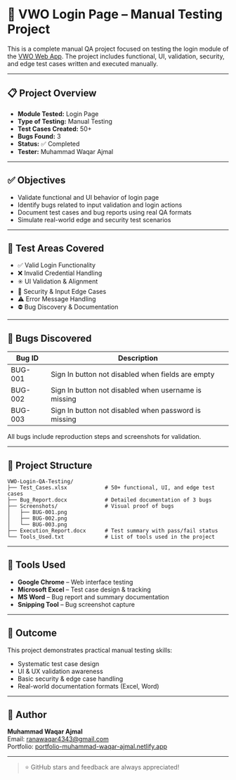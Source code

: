 
# 🔐 VWO Login Page – Manual Testing Project

This is a complete manual QA project focused on testing the login module of the [VWO Web App](https://app.vwo.com/#/login). The project includes functional, UI, validation, security, and edge test cases written and executed manually.

---

## 📋 Project Overview

- **Module Tested:** Login Page
- **Type of Testing:** Manual Testing
- **Test Cases Created:** 50+
- **Bugs Found:** 3
- **Status:** ✅ Completed
- **Tester:** Muhammad Waqar Ajmal

---

## ✅ Objectives

- Validate functional and UI behavior of login page
- Identify bugs related to input validation and login actions
- Document test cases and bug reports using real QA formats
- Simulate real-world edge and security test scenarios

---

## 🧪 Test Areas Covered

- ✅ Valid Login Functionality  
- ❌ Invalid Credential Handling  
- ✳️ UI Validation & Alignment  
- 🔐 Security & Input Edge Cases  
- ⚠️ Error Message Handling  
- ⛔ Bug Discovery & Documentation

---

## 🐞 Bugs Discovered

| Bug ID | Description |
|--------|-------------|
| BUG-001 | Sign In button not disabled when fields are empty |
| BUG-002 | Sign In button not disabled when username is missing |
| BUG-003 | Sign In button not disabled when password is missing |

All bugs include reproduction steps and screenshots for validation.

---

## 📂 Project Structure

```
VWO-Login-QA-Testing/
├── Test_Cases.xlsx            # 50+ functional, UI, and edge test cases
├── Bug_Report.docx            # Detailed documentation of 3 bugs
├── Screenshots/               # Visual proof of bugs
│   ├── BUG-001.png
│   ├── BUG-002.png
│   └── BUG-003.png
├── Execution_Report.docx      # Test summary with pass/fail status
└── Tools_Used.txt             # List of tools used in the project
```

---

## 🧰 Tools Used

- **Google Chrome** – Web interface testing  
- **Microsoft Excel** – Test case design & tracking  
- **MS Word** – Bug report and summary documentation  
- **Snipping Tool** – Bug screenshot capture

---

## 🚀 Outcome

This project demonstrates practical manual testing skills:
- Systematic test case design
- UI & UX validation awareness
- Basic security & edge case handling
- Real-world documentation formats (Excel, Word)

---

## 📧 Author

**Muhammad Waqar Ajmal**  
Email: [ranawaqar4343@gmail.com](mailto:ranawaqar4343@gmail.com)  
Portfolio: [portfolio-muhammad-waqar-ajmal.netlify.app](https://portfolio-muhammad-waqar-ajmal.netlify.app/)

---

> ⭐ GitHub stars and feedback are always appreciated!
